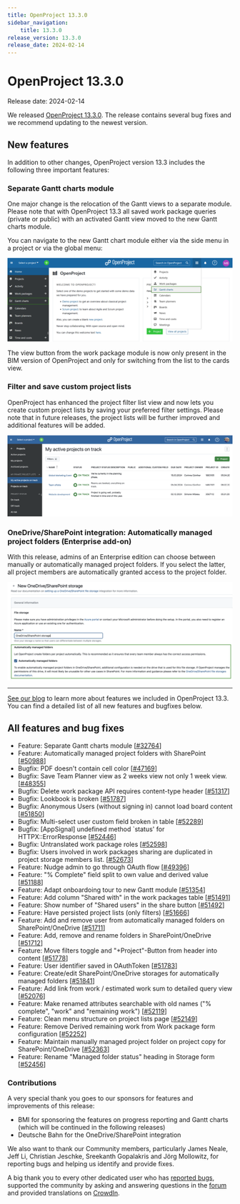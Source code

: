 ```yaml
---
title: OpenProject 13.3.0
sidebar_navigation:
    title: 13.3.0
release_version: 13.3.0
release_date: 2024-02-14
---
```


# OpenProject 13.3.0

Release date: 2024-02-14

We released [OpenProject 13.3.0](https://community.openproject.org/versions/1487).
The release contains several bug fixes and we recommend updating to the newest version.

## New features

In addition to other changes, OpenProject version 13.3 includes the following three important features:

### Separate Gantt charts module

One major change is the relocation of the Gantt views to a separate module. Please note that with OpenProject 13.3 all saved work package queries (private or public) with an activated Gantt view moved to the new Gantt charts module.

You can navigate to the new Gantt chart module either via the side menu in a project or via the global menu:

![OpenProject's Gantt charts module](openproject-user-guide-select-gantt-charts-global.png)

The view button from the work package module is now only present in the BIM version of OpenProject and only for switching from the list to the cards view.

### Filter and save custom project lists

OpenProject has enhanced the project filter list view and now lets you create custom project lists by saving your preferred filter settings. Please note that in future releases, the project lists will be further improved and additional features will be added.

![Filter and save custom project lists with OpenProject](openproject-filter-project-lists.png)

### OneDrive/SharePoint integration: Automatically managed project folders (Enterprise add-on)

With this release, admins of an Enterprise edition can choose between manually or automatically managed project folders. If you select the latter, all project members are automatically granted access to the project folder.

![Project folders for OneDrive/SharePoint with automatically managed permissions](openproject-13-3-sharepoint-onedrive-automatically-managed-project-folders-highlighted.png)

---

[See our blog](/blog/openproject-13-3-release/) to learn more about features we included in OpenProject 13.3. You can find a detailed list of all new features and bugfixes below.

## All features and bug fixes

- Feature: Separate Gantt charts module \[[#32764](https://community.openproject.org/wp/32764)\]
- Feature: Automatically managed project folders with SharePoint \[[#50988](https://community.openproject.org/wp/50988)\]
- Bugfix: PDF doesn't contain cell color \[[#47169](https://community.openproject.org/wp/47169)\]
- Bugfix: Save Team Planner view as 2 weeks view not only 1 week view. \[[#48355](https://community.openproject.org/wp/48355)\]
- Bugfix: Delete work package API requires content-type header \[[#51317](https://community.openproject.org/wp/51317)\]
- Bugfix: Lookbook is broken \[[#51787](https://community.openproject.org/wp/51787)\]
- Bugfix: Anonymous Users (without signing in) cannot load board content \[[#51850](https://community.openproject.org/wp/51850)\]
- Bugfix: Multi-select user custom field broken in table \[[#52289](https://community.openproject.org/wp/52289)\]
- Bugfix: [AppSignal] undefined method `status' for HTTPX::ErrorResponse \[[#52446](https://community.openproject.org/wp/52446)\]
- Bugfix: Untranslated work package roles \[[#52598](https://community.openproject.org/wp/52598)\]
- Bugfix: Users involved in work packages sharing are duplicated in project storage members list.  \[[#52673](https://community.openproject.org/wp/52673)\]
- Feature: Nudge admin to go through OAuth flow \[[#49396](https://community.openproject.org/wp/49396)\]
- Feature: "% Complete" field split to own value and derived value \[[#51188](https://community.openproject.org/wp/51188)\]
- Feature: Adapt onboardoing tour to new Gantt module \[[#51354](https://community.openproject.org/wp/51354)\]
- Feature: Add column "Shared with" in the work packages table \[[#51491](https://community.openproject.org/wp/51491)\]
- Feature: Show number of "Shared users" in the share button \[[#51492](https://community.openproject.org/wp/51492)\]
- Feature: Have persisted project lists (only filters) \[[#51666](https://community.openproject.org/wp/51666)\]
- Feature: Add and remove user from automatically managed folders on SharePoint/OneDrive \[[#51711](https://community.openproject.org/wp/51711)\]
- Feature: Add, remove and rename folders in SharePoint/OneDrive \[[#51712](https://community.openproject.org/wp/51712)\]
- Feature: Move filters toggle and "+Project"-Button from header into content \[[#51778](https://community.openproject.org/wp/51778)\]
- Feature: User identifier saved in OAuthToken \[[#51783](https://community.openproject.org/wp/51783)\]
- Feature: Create/edit SharePoint/OneDrive storages for automatically managed folders \[[#51841](https://community.openproject.org/wp/51841)\]
- Feature: Add link from work / estimated work sum to detailed query view \[[#52076](https://community.openproject.org/wp/52076)\]
- Feature: Make renamed attributes searchable with old names ("% complete", "work" and "remaining work") \[[#52119](https://community.openproject.org/wp/52119)\]
- Feature: Clean menu structure on project lists page \[[#52149](https://community.openproject.org/wp/52149)\]
- Feature: Remove Derived remaining work from Work package form configuration \[[#52252](https://community.openproject.org/wp/52252)\]
- Feature: Maintain manually managed project folder on project copy for SharePoint/OneDrive \[[#52363](https://community.openproject.org/wp/52363)\]
- Feature: Rename "Managed folder status" heading in Storage form \[[#52456](https://community.openproject.org/wp/52456)\]

### Contributions
A very special thank you goes to our sponsors for features and improvements of this release:

- BMI for sponsoring the features on progress reporting and Gantt charts (which will be continued in the following releases)
- Deutsche Bahn for the OneDrive/SharePoint integration

We also want to thank our Community members, particularly James Neale, Jeff Li, Christian Jeschke, Sreekanth Gopalakris and Jörg Mollowitz, for reporting bugs and helping us identify and provide fixes.

A big thank you to every other dedicated user who has [reported bugs](../../development/report-a-bug), supported the community by asking and answering questions in the [forum](https://community.openproject.org/projects/openproject/boards) and provided translations on [CrowdIn](https://crowdin.com/projects/opf).
